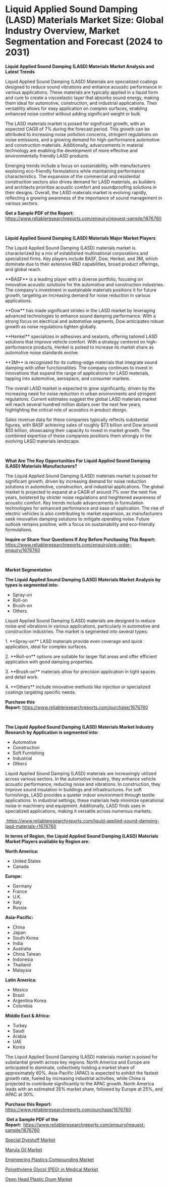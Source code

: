 <p><h1>Liquid Applied Sound Damping (LASD) Materials Market Size: Global Industry Overview, Market Segmentation and Forecast (2024 to 2031)</h1></p><p><strong>Liquid Applied Sound Damping (LASD) Materials Market Analysis and Latest Trends</strong></p>
<p><p>Liquid Applied Sound Damping (LASD) Materials are specialized coatings designed to reduce sound vibrations and enhance acoustic performance in various applications. These materials are typically applied in a liquid form and cure to create a viscoelastic layer that absorbs sound energy, making them ideal for automotive, construction, and industrial applications. Their versatility allows for easy application on complex surfaces, enabling enhanced noise control without adding significant weight or bulk.</p><p>The LASD materials market is poised for significant growth, with an expected CAGR of 7% during the forecast period. This growth can be attributed to increasing noise pollution concerns, stringent regulations on noise emissions, and a growing demand for high-performance automotive and construction materials. Additionally, advancements in material technology are enabling the development of more effective and environmentally friendly LASD products. </p><p>Emerging trends include a focus on sustainability, with manufacturers exploring eco-friendly formulations while maintaining performance characteristics. The expansion of the commercial and residential construction sectors also drives demand for LASD materials, as builders and architects prioritize acoustic comfort and soundproofing solutions in their designs. Overall, the LASD materials market is evolving rapidly, reflecting a growing awareness of the importance of sound management in various sectors.</p></p>
<p><strong>Get a Sample PDF of the Report:&nbsp;</strong> <a href="https://www.reliableresearchreports.com/enquiry/request-sample/1676760?utm_campaign=38&utm_medium=2&utm_source=Github&utm_content=ia&utm_term=11122024&utm_id=liquid-applied-sound-damping-lasd-materials">https://www.reliableresearchreports.com/enquiry/request-sample/1676760</a></p>
<p>&nbsp;</p>
<p><strong>Liquid Applied Sound Damping (LASD) Materials Major Market Players</strong></p>
<p><p>The Liquid Applied Sound Damping (LASD) materials market is characterized by a mix of established multinational corporations and specialized firms. Key players include BASF, Dow, Henkel, and 3M, which dominate due to their extensive R&D capabilities, broad product offerings, and global reach.</p><p>**BASF** is a leading player with a diverse portfolio, focusing on innovative acoustic solutions for the automotive and construction industries. The company's investment in sustainable materials positions it for future growth, targeting an increasing demand for noise reduction in various applications.</p><p>**Dow** has made significant strides in the LASD market by leveraging advanced technologies to enhance sound damping performance. With a strong focus on electrical and automotive segments, Dow anticipates robust growth as noise regulations tighten globally.</p><p>**Henkel** specializes in adhesives and sealants, offering tailored LASD solutions that improve vehicle comfort. With a strategy centered on high-performance products, Henkel is poised to increase its market share as automotive noise standards evolve.</p><p>**3M** is recognized for its cutting-edge materials that integrate sound damping with other functionalities. The company continues to invest in innovations that expand the range of applications for LASD materials, tapping into automotive, aerospace, and consumer markets.</p><p>The overall LASD market is expected to grow significantly, driven by the increasing need for noise reduction in urban environments and stringent regulations. Current estimates suggest the global LASD materials market will reach several hundred million dollars over the next few years, highlighting the critical role of acoustics in product design.</p><p>Sales revenue data for these companies typically reflects substantial figures, with BASF achieving sales of roughly $73 billion and Dow around $55 billion, showcasing their capacity to invest in market growth. The combined expertise of these companies positions them strongly in the evolving LASD materials landscape.</p></p>
<p>&nbsp;</p>
<p><strong>What Are The Key Opportunities For Liquid Applied Sound Damping (LASD) Materials Manufacturers?</strong></p>
<p><p>The Liquid Applied Sound Damping (LASD) materials market is poised for significant growth, driven by increasing demand for noise reduction solutions in automotive, construction, and industrial applications. The global market is projected to expand at a CAGR of around 7% over the next five years, bolstered by stricter noise regulations and heightened awareness of acoustic comfort. Key trends include advancements in formulation technologies for enhanced performance and ease of application. The rise of electric vehicles is also contributing to market expansion, as manufacturers seek innovative damping solutions to mitigate operating noise. Future outlook remains positive, with a focus on sustainability and eco-friendly formulations.</p></p>
<p><strong>Inquire or Share Your Questions If Any Before Purchasing This Report:</strong> <a href="https://www.reliableresearchreports.com/enquiry/pre-order-enquiry/1676760?utm_campaign=38&utm_medium=2&utm_source=Github&utm_content=ia&utm_term=11122024&utm_id=liquid-applied-sound-damping-lasd-materials">https://www.reliableresearchreports.com/enquiry/pre-order-enquiry/1676760</a></p>
<p>&nbsp;</p>
<p><strong>Market Segmentation</strong></p>
<p><strong>The Liquid Applied Sound Damping (LASD) Materials Market Analysis by types is segmented into:</strong></p>
<p><ul><li>Spray-on</li><li>Roll-on</li><li>Brush-on</li><li>Others</li></ul></p>
<p><p>Liquid Applied Sound Damping (LASD) materials are designed to reduce noise and vibrations in various applications, particularly in automotive and construction industries. The market is segmented into several types: </p><p>1. **Spray-on** LASD materials provide even coverage and quick application, ideal for complex surfaces.</p><p>2. **Roll-on** options are suitable for larger flat areas and offer efficient application with good damping properties.</p><p>3. **Brush-on** materials allow for precision application in tight spaces and detail work.</p><p>4. **Others** include innovative methods like injection or specialized coatings targeting specific needs.</p></p>
<p><strong>Purchase this Report:&nbsp;</strong><a href="https://www.reliableresearchreports.com/purchase/1676760?utm_campaign=38&utm_medium=2&utm_source=Github&utm_content=ia&utm_term=11122024&utm_id=liquid-applied-sound-damping-lasd-materials">https://www.reliableresearchreports.com/purchase/1676760</a></p>
<p>&nbsp;</p>
<p><strong>The Liquid Applied Sound Damping (LASD) Materials Market Industry Research by Application is segmented into:</strong></p>
<p><ul><li>Automotive</li><li>Construction</li><li>Soft Furnishing</li><li>Industrial</li><li>Others</li></ul></p>
<p><p>Liquid Applied Sound Damping (LASD) materials are increasingly utilized across various sectors. In the automotive industry, they enhance vehicle acoustic performance, reducing noise and vibrations. In construction, they improve sound insulation in buildings and infrastructures. For soft furnishings, LASD provides a quieter indoor environment through textile applications. In industrial settings, these materials help minimize operational noise in machinery and equipment. Additionally, LASD finds uses in specialized applications, making it versatile across numerous markets.</p></p>
<p><a href="https://www.reliableresearchreports.com/liquid-applied-sound-damping-lasd-materials-r1676760?utm_campaign=38&utm_medium=2&utm_source=Github&utm_content=ia&utm_term=11122024&utm_id=liquid-applied-sound-damping-lasd-materials">&nbsp;https://www.reliableresearchreports.com/liquid-applied-sound-damping-lasd-materials-r1676760</a></p>
<p><strong>In terms of Region, the Liquid Applied Sound Damping (LASD) Materials Market Players available by Region are:</strong></p>
<p>
    <p> <strong> North America: </strong>
        <ul>
            <li>United States</li>
            <li>Canada</li>
        </ul>
        </p> 
    <p> <strong> Europe: </strong>
        <ul>
            <li>Germany</li>
            <li>France</li>
            <li>U.K.</li>
            <li>Italy</li>
            <li>Russia</li>
        </ul>
        </p> 
    <p> <strong> Asia-Pacific: </strong>
        <ul>
            <li>China</li>
            <li>Japan</li>
            <li>South Korea</li>
            <li>India</li>
            <li>Australia</li>
            <li>China Taiwan</li>
            <li>Indonesia</li>
            <li>Thailand</li>
            <li>Malaysia</li>
        </ul>
        </p> 
    <p> <strong> Latin America: </strong>
        <ul>
            <li>Mexico</li>
            <li>Brazil</li>
            <li>Argentina Korea</li>
            <li>Colombia</li>
        </ul>
        </p> 
    <p> <strong> Middle East & Africa: </strong>
        <ul>
            <li>Turkey</li>
            <li>Saudi</li>
            <li>Arabia</li>
            <li>UAE</li>
            <li>Korea</li>
        </ul>
    </p>
    </p>
<p><p>The Liquid Applied Sound Damping (LASD) materials market is poised for substantial growth across key regions. North America and Europe are anticipated to dominate, collectively holding a market share of approximately 60%. Asia-Pacific (APAC) is expected to exhibit the fastest growth rate, fueled by increasing industrial activities, while China is projected to contribute significantly to the APAC growth. North America leads with an estimated 35% market share, followed by Europe at 25%, and APAC at 30%.</p></p>
<p><strong>Purchase this Report: </strong><a href="https://www.reliableresearchreports.com/purchase/1676760?utm_campaign=38&utm_medium=2&utm_source=Github&utm_content=ia&utm_term=11122024&utm_id=liquid-applied-sound-damping-lasd-materials">https://www.reliableresearchreports.com/purchase/1676760</a></p>
<p>&nbsp;<strong>Get a Sample PDF of the Report:&nbsp;&nbsp;</strong><a href="https://www.reliableresearchreports.com/enquiry/request-sample/1676760?utm_campaign=38&utm_medium=2&utm_source=Github&utm_content=ia&utm_term=11122024&utm_id=liquid-applied-sound-damping-lasd-materials">https://www.reliableresearchreports.com/enquiry/request-sample/1676760</a></p>
<p><strong></strong></p>
<p><p><a href="https://github.com/dmitriyvo6rog/Market-Research-Report-List-1/blob/main/special-dyestuff-market.md?utm_campaign=38&utm_medium=2&utm_source=Github&utm_content=ia&utm_term=11122024&utm_id=liquid-applied-sound-damping-lasd-materials">Special Dyestuff Market</a></p><p><a href="https://www.linkedin.com/pulse/study-forecastingthe-globalmarula-oil-market-growingat-ezx5e?utm_campaign=38&utm_medium=2&utm_source=Github&utm_content=ia&utm_term=11122024&utm_id=liquid-applied-sound-damping-lasd-materials">Marula Oil Market</a></p><p><a href="https://www.linkedin.com/pulse/engineering-plastics-compounding-market-navigating-challenges-aveie?utm_campaign=38&utm_medium=2&utm_source=Github&utm_content=ia&utm_term=11122024&utm_id=liquid-applied-sound-damping-lasd-materials">Engineering Plastics Compounding Market</a></p><p><a href="https://github.com/petbigbeepjn/Market-Research-Report-List-1/blob/main/polyethylene-glycol-peg-in-medical-market.md?utm_campaign=38&utm_medium=2&utm_source=Github&utm_content=ia&utm_term=11122024&utm_id=liquid-applied-sound-damping-lasd-materials">Polyethylene Glycol (PEG) in Medical Market</a></p><p><a href="https://www.linkedin.com/pulse/open-head-plastic-drum-market-size-application-revenue-forecast-9lzoe?utm_campaign=38&utm_medium=2&utm_source=Github&utm_content=ia&utm_term=11122024&utm_id=liquid-applied-sound-damping-lasd-materials">Open Head Plastic Drum Market</a></p></p>